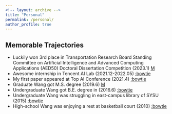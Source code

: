 ```yaml
---
<!-- layout: archive -->
title: "Personal"
permalink: /personal/
author_profile: true
---
```

 
## Memorable Trajectories

*  Luckily won 3rd place in Transportation Research Board Standing Committee on Artificial Intelligence and Advanced Computing Applications (AED50) Doctoral Dissertation Competition (2023.1) [M][TRB2023]
*  Awesome internship in Tencent AI Lab (2021.12-2022.05) [:bowtie][Tecent2021]
*  My first paper appeared at Top AI Conference (2021.4) [:bowtie][IJCAI2021]
*  Graduate Wang got M.S. degree (2019.6) [M][master1]
*  Undergraduate Wang got B.E. degree in (2016.6) [:bowtie][BE]
*  Undergraduate Wang was struggling in east-campus library of SYSU (2015) [:bowtie][UG1]
*  High-school Wang was enjoying a rest at basketball court (2010) [:bowtie][hs1]

[hs1]: https://wangjw6.github.io/images/hs.png
[UG1]: https://wangjw6.github.io/images/undergraduate.png
[master1]: https://wangjw6.github.io/images/master.png
[BE]: https://wangjw6.github.io/images/bachelor.png
[IJCAI2021]: https://wangjw6.github.io/images/accept.png
[Tecent2021]: https://wangjw6.github.io/images/tencent2021.jpg
[TRB2023]: https://wangjw6.github.io/images/TRB.jpg


